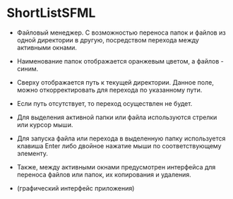 # ShortListSFML

- Файловый менеджер. С возможностью переноса папок и файлов из одной директории в другую, посредством перехода между активными окнами.

- Наименование папок отображается оранжевым цветом, а файлов - синим.

- Сверху отображается путь к текущей директории. Данное поле, можно откорректировать для перехода по указанному пути.

- Если путь отсутствует, то переход осуществлен не будет.

- Для выделения активной папки или файла используются стрелки или курсор мыши.

- Для запуска файла или перехода в выделенную папку используется клавиша Enter либо двойное нажатие мыши по соответствующему элементу.

- Также, между активными окнами предусмотрен интерфейса для переноса файлов или папок, их копирования и удаления.

- (графический интерфейс приложения)



